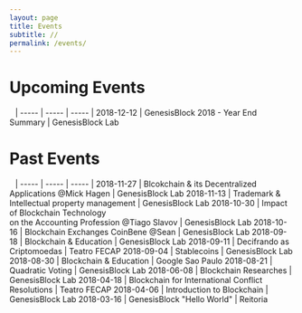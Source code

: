 ```yaml
---
layout: page
title: Events
subtitle: //
permalink: /events/
---
```


# Upcoming Events

⠀|
----- | ----- | ----- |
2018-12-12 | GenesisBlock 2018 - Year End Summary | GenesisBlock Lab

# Past Events

⠀|
----- | ----- | ----- |
2018-11-27 | Blcokchain & its Decentralized Applications @Mick Hagen | GenesisBlock Lab
2018-11-13 | Trademark & Intellectual property management | GenesisBlock Lab
2018-10-30 | Impact of Blockchain Technology <br> on the Accounting Profession @Tiago Slavov | GenesisBlock Lab
2018-10-16 | Blockchain Exchanges CoinBene @Sean | GenesisBlock Lab
2018-09-18 | Blockchain & Education | GenesisBlock Lab
2018-09-11 | Decifrando as Criptomoedas | Teatro FECAP
2018-09-04 | Stablecoins | GenesisBlock Lab
2018-08-30 | Blockchain & Education | Google Sao Paulo
2018-08-21 | Quadratic Voting | GenesisBlock Lab
2018-06-08 | Blockchain Researches | GenesisBlock Lab
2018-04-18 | Blockchain for International Conflict Resolutions | Teatro FECAP
2018-04-06 | Introduction to Blockchain | GenesisBlock Lab
2018-03-16 | GenesisBlock "Hello World" | Reitoria

